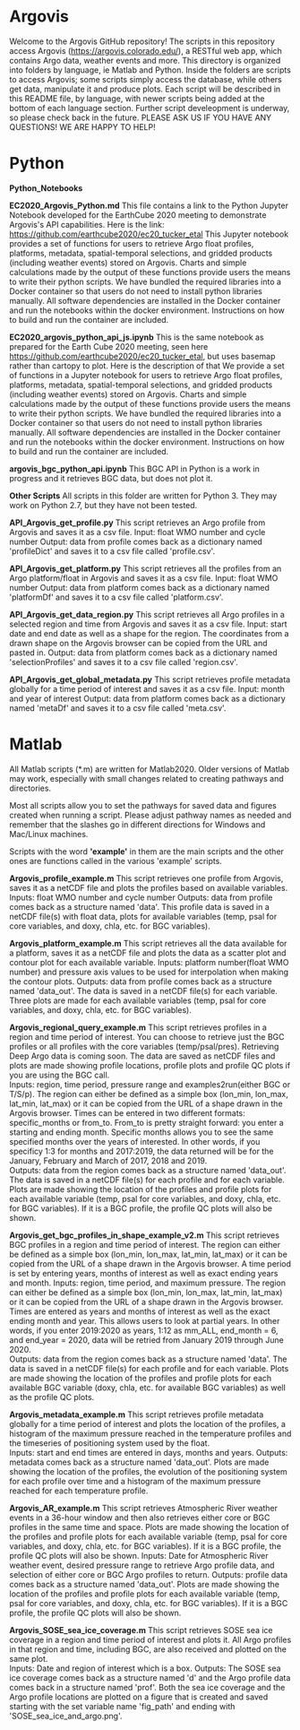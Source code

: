 # Argovis

Welcome to the Argovis GitHub repository!  The scripts in this repository access Argovis (https://argovis.colorado.edu/), a RESTful web app, which contains Argo data, weather events and more. This directory is organized into folders by language, ie Matlab and Python.  Inside the folders are scripts to access Argovis; some scripts simply access the database, while others get data, manipulate it and produce plots.  Each script will be described in this README file, by language, with newer scripts being added at the bottom of each language section.  Further script develeopment is underway, so please check back in the future. PLEASE ASK US IF YOU HAVE ANY QUESTIONS! WE ARE HAPPY TO HELP!

# Python
**Python_Notebooks**

**EC2020_Argovis_Python.md**
This file contains a link to the Python Jupyter Notebook developed for the EarthCube 2020 meeting to demonstrate Argovis's API capabilities. Here is the link: https://github.com/earthcube2020/ec20_tucker_etal
This Jupyter notebook provides a set of functions for users to retrieve Argo float profiles, platforms, metadata, spatial-temporal selections, and gridded products (including weather events) stored on Argovis. Charts and simple calculations made by the output of these functions provide users the means to write their python scripts. We have bundled the required libraries into a Docker container so that users do not need to install python libraries manually. All software dependencies are installed in the Docker container and run the notebooks within the docker environment. Instructions on how to build and run the container are included.

**EC2020_argovis_python_api_js.ipynb**
This is the same notebook as prepared for the Earth Cube 2020 meeting, seen here https://github.com/earthcube2020/ec20_tucker_etal, but uses basemap rather than cartopy to plot. Here is the description of that 
We provide a set of functions in a Jupyter notebook for users to retrieve Argo float profiles, platforms, metadata, spatial-temporal selections, and gridded products (including weather events) stored on Argovis. Charts and simple calculations made by the output of these functions provide users the means to write their python scripts. We have bundled the required libraries into a Docker container so that users do not need to install python libraries manually. All software dependencies are installed in the Docker container and run the notebooks within the docker environment. Instructions on how to build and run the container are included.

**argovis_bgc_python_api.ipynb**
This BGC API in Python is a work in progress and it retrieves BGC data, but does not plot it.

**Other Scripts**
All scripts in this folder are written for Python 3.  They may work on Python 2.7, but they have not been tested.

**API_Argovis_get_profile.py**
This script retrieves an Argo profile from Argovis and saves it as a csv file.
Input:  float WMO number and cycle number
Output:  data from profile comes back as a dictionary named 'profileDict' and saves it to a csv file called 'profile.csv'.

**API_Argovis_get_platform.py**
This script retrieves all the profiles from an Argo platform/float in Argovis and saves it as a csv file.
Input:  float WMO number
Output:  data from platform comes back as a dictionary named 'platformDf' and saves it to a csv file called 'platform.csv'.

**API_Argovis_get_data_region.py**
This script retrieves all Argo profiles in a selected region and time from Argovis and saves it as a csv file.
Input:  start date and end date as well as a shape for the region.  The coordinates from a drawn shape on the Argovis browser can be copied from the URL and pasted in.
Output:  data from platform comes back as a dictionary named 'selectionProfiles' and saves it to a csv file called 'region.csv'.

**API_Argovis_get_global_metadata.py**
This script retrieves profile metadata globally for a time period of interest and saves it as a csv file.
Input:  month and year of interest
Output:  data from platform comes back as a dictionary named 'metaDf' and saves it to a csv file called 'meta.csv'.


# Matlab
All Matlab scripts (*.m) are written for Matlab2020.  Older versions of Matlab may work, especially with small changes related to creating pathways and directories. 

Most all scripts allow you to set the pathways for saved data and figures created when running a script.  Please adjust pathway names as needed and remember that the slashes go in different directions for Windows and Mac/Linux machines.   

Scripts with the word **'example'** in them are the main scripts and the other ones are functions called in the various 'example' scripts.

**Argovis_profile_example.m**
This script retrieves one profile from Argovis, saves it as a netCDF file and plots the profiles based on available variables.
Inputs:  float WMO number and cycle number
Outputs:  data from profile comes back as a structure named 'data'.  This profile data is saved in a netCDF file(s) with float data, plots for available variables (temp, psal for core variables, and doxy, chla, etc. for BGC variables).  

**Argovis_platform_example.m**
This script retrieves all the data available for a platform, saves it as a netCDF file and plots the data as a scatter plot and contour plot for each available variable.
Inputs:  platform number(float WMO number) and pressure axis values to be used for interpolation when making the contour plots.
Outputs: data from profile comes back as a structure named 'data_out'.  The data is saved in a netCDF file(s) for each variable. Three plots are made for each available variables (temp, psal for core variables, and doxy, chla, etc. for BGC variables).  

**Argovis_regional_query_example.m**
This script retrieves profiles in a region and time period of interest.  You can choose to retrieve just the BGC profiles or all profiles with the core variables (temp/psal/pres).  Retrieving Deep Argo data is coming soon.  The data are saved as netCDF files and plots are made showing profile locations, profile plots and profile QC plots if you are using the BGC call.  
Inputs:  region, time period, pressure range and examples2run(either BGC or T/S/p).  The region can either be defined as a simple box (lon_min, lon_max, lat_min, lat_max) or it can be copied from the URL of a shape drawn in the Argovis browser.  Times can be entered in two different formats:  specific_months or from_to.  From_to is pretty straight forward:  you enter a starting and ending month. Specific months allows you to see the same specified months over the years of interested.  In other words, if you specificy 1:3 for months and 2017:2019, the data returned will be for the January, February and March of 2017, 2018 and 2019.  
Outputs:  data from the region comes back as a structure named 'data_out'.  The data is saved in a netCDF file(s) for each profile and for each variable. Plots are made showing the location of the profiles and profile plots for each available variable (temp, psal for core variables, and doxy, chla, etc. for BGC variables).  If it is a BGC profile, the profile QC plots will also be shown.

**Argovis_get_bgc_profiles_in_shape_example_v2.m**
This script retrieves BGC profiles in a region and time period of interest. The region can either be defined as a simple box (lon_min, lon_max, lat_min, lat_max) or it can be copied from the URL of a shape drawn in the Argovis browser.  A time period is set by entering years, months of interest as well as exact ending years and month.
Inputs:  region, time period, and maximum pressure.  The region can either be defined as a simple box (lon_min, lon_max, lat_min, lat_max) or it can be copied from the URL of a shape drawn in the Argovis browser.  Times are entered as years and months of interest as well as the exact ending month and year.  This allows users to look at partial years.  In other words, if you enter 2019:2020 as years, 1:12 as mm_ALL, end_month = 6, and end_year = 2020, data will be retried from January 2019 through June 2020.  
Outputs:  data from the region comes back as a structure named 'data'.  The data is saved in a netCDF file(s) for each profile and for each variable. Plots are made showing the location of the profiles and profile plots for each available BGC variable (doxy, chla, etc. for available BGC variables) as well as the profile QC plots. 

**Argovis_metadata_example.m**
This script retrieves profile metadata globally for a time period of interest and plots the location of the profiles, a histogram of the maximum pressure reached in the temperature profiles and the timeseries of positioning system used by the float.  
Inputs:  start and end times are entered in days, months and years.
Outputs:  metadata comes back as a structure named 'data_out'.  Plots are made showing the location of the profiles, the evolution of the positioning system for each profile over time and a histogram of the maximum pressure reached for each temperature profile.

**Argovis_AR_example.m**
This script retrieves Atmospheric River weather events in a 36-hour window and then also retrieves either core or BGC profiles in the same time and space. Plots are made showing the location of the profiles and profile plots for each available variable (temp, psal for core variables, and doxy, chla, etc. for BGC variables).  If it is a BGC profile, the profile QC plots will also be shown.
Inputs:  Date for Atmospheric River weather event, desired pressure range to retrieve Argo profile data, and selection of either core or BGC Argo profiles to return.
Outputs: profile data comes back as a structure named 'data_out'.  Plots are made showing the location of the profiles and profile plots for each available variable (temp, psal for core variables, and doxy, chla, etc. for BGC variables).  If it is a BGC profile, the profile QC plots will also be shown.

**Argovis_SOSE_sea_ice_coverage.m**
This script retrieves SOSE sea ice coverage in a region and time period of interest and plots it.  All Argo profiles in that region and time, including BGC, are also received and plotted on the same plot.  
Inputs:  Date and region of interest which is a box.
Outputs:  The SOSE sea ice coverage comes back as a structure named 'd' and the Argo profile data comes back in a structure named 'prof'.  Both the sea ice coverage and the Argo profile locations are plotted on a figure that is created and saved starting with the set variable name 'fig_path' and ending with 'SOSE_sea_ice_and_argo.png'.







